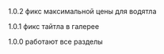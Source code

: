 1.0.2
	фикс максимальной цены для водятла

1.0.1
	фикс тайтла в галерее

1.0.0
	работают все разделы